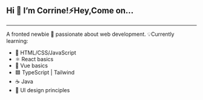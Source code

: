 ## Hi 👋 I’m Corrine!⚡Hey,Come on...

---

A fronted newbie 🐣 passionate about web development. 💡Currently learning:

-   🌱 HTML/CSS/JavaScript
-   ⚛️ React basics
-   💚 Vue basics
-   🟦 TypeScript | Tailwind
-   ☕ Java
-   🎨 UI design principles

<!--
**Corrine-Chan/Corrine-Chan** is a ✨ _special_ ✨ repository because its `README.md` (this file) appears on your GitHub profile.

Here are some ideas to get you started:

- 🔭 I’m currently working on ...
- 🌱 I’m currently learning ...
- 👯 I’m looking to collaborate on ...
- 🤔 I’m looking for help with ...
- 💬 Ask me about ...
- 📫 How to reach me: ...
- 😄 Pronouns: ...
- ⚡ Fun fact: ...
-->
